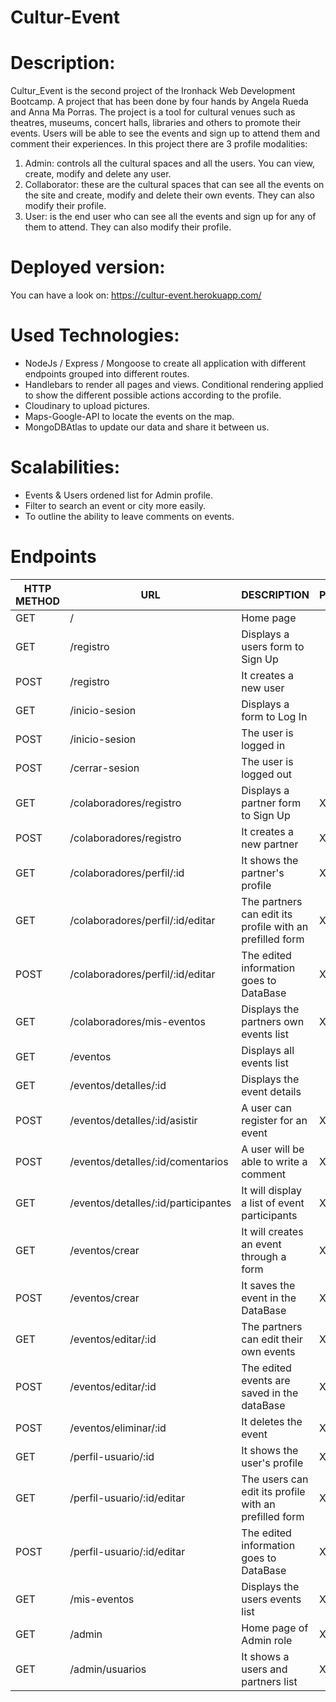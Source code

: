 # Cultur-Event

# Description:
Cultur_Event is the second project of the Ironhack Web Development Bootcamp. A project that has been done by four hands by Angela Rueda and Anna Ma Porras. 
The project is a tool for cultural venues such as theatres, museums, concert halls, libraries and others to promote their events. 
Users will be able to see the events and sign up to attend them and comment their experiences.
In this project there are 3 profile modalities:
1. Admin: controls all the cultural spaces and all the users. You can view, create, modify and delete any user.
2. Collaborator: these are the cultural spaces that can see all the events on the site and create, modify and delete their own events. They can also modify their profile.
3. User: is the end user who can see all the events and sign up for any of them to attend. They can also modify their profile.

# Deployed version:
You can have a look on: https://cultur-event.herokuapp.com/

# Used Technologies:
- NodeJs / Express / Mongoose to create all application with different endpoints grouped into different routes.
- Handlebars to render all pages and views. Conditional rendering applied to show the different possible actions according to the profile.
- Cloudinary to upload pictures.
- Maps-Google-API to locate the events on the map.
- MongoDBAtlas to update our data and share it between us.

# Scalabilities:
- Events  & Users ordened list for Admin profile. 
- Filter to search an event or city more easily.
- To outline the ability to leave comments on events.


# Endpoints

| HTTP METHOD	| URL    	| DESCRIPTION                                    	| PROTECTED 	|
|-------------	|---------------	|------------------------------------------------	|---------	|
| GET         	| /             	| Home page          	| |
| GET         	| /registro    	| Displays a users form to Sign Up 	| |
| POST         	| /registro    	| It creates a new user 	| |
| GET         	| /inicio-sesion 	| Displays a form to Log In	| |
| POST         	| /inicio-sesion 	| The user is logged in 	| |
| POST         	| /cerrar-sesion 	| The user is logged out	|  |
| GET         	| /colaboradores/registro    	| Displays a partner form to Sign Up 	| X|
| POST         	| /colaboradores/registro   	| It creates a new partner 	|X |
| GET         	| /colaboradores/perfil/:id             	| It shows the partner's profile          	| X|
| GET         	| /colaboradores/perfil/:id/editar             	| The partners can edit its profile with an prefilled form        	|X |
| POST         	| /colaboradores/perfil/:id/editar             	| The edited information goes to DataBase         	| X|
| GET         	| /colaboradores/mis-eventos             	| Displays the partners own events list         	|X |
| GET         	| /eventos             	| Displays all events list         	| |
| GET         	| /eventos/detalles/:id    	| Displays the event details 	| |
| POST        	| /eventos/detalles/:id/asistir 	| A user can register for an event 	|X |
| POST         	| /eventos/detalles/:id/comentarios 	| A user will be able to write a comment 	|X |
| GET         	| /eventos/detalles/:id/participantes    	| It will display a list of event participants	| X|
| GET         	| /eventos/crear    	| It will creates an event through a form	| X|
| POST         	| /eventos/crear    	| It saves the event in the DataBase	|X |
| GET         	| /eventos/editar/:id 	| The partners can edit their own events   	|X |
| POST         	| /eventos/editar/:id 	| The edited events are saved in the dataBase 	|X |
| POST         	| /eventos/eliminar/:id 	| It deletes the event	|X |
| GET         	| /perfil-usuario/:id             	| It shows the user's profile         	|X |
| GET         	| /perfil-usuario/:id/editar             	| The users can edit its profile with an prefilled form           	|X |
| POST         	| /perfil-usuario/:id/editar             	| The edited information goes to DataBase            	|X |
| GET         	| /mis-eventos    	|Displays the users events list      	|X |
| GET       	| /admin 	|Home page of Admin role 	| X|
| GET        	| /admin/usuarios 	| It shows a users and partners list 	|X |

